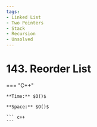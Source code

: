 ```yaml
---
tags:
- Linked List
- Two Pointers
- Stack
- Recursion
- Unsolved
---
```



# 143. Reorder List

=== "C++"

    **Time:** $O()$

    **Space:** $O()$

    ``` c++
    ```